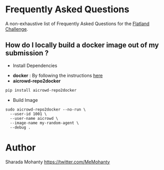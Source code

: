 # Frequently Asked Questions

A non-exhaustive list of Frequently Asked Questions for the [Flatland Challenge](https://www.aicrowd.com/challenges/flatland-challenge).

## How do I locally build a docker image out of my submission ?

* Install Dependencies
- **docker** : By following the instructions [here](https://docs.docker.com/install/linux/docker-ce/ubuntu/)
- **aicrowd-repo2docker**

```sh
pip install aicrowd-repo2docker
```

* Build Image
```
sudo aicrowd-repo2docker --no-run \
  --user-id 1001 \
  --user-name aicrowd \
  --image-name my-random-agent \
  --debug .
```

# Author
Sharada Mohanty <https://twitter.com/MeMohanty>